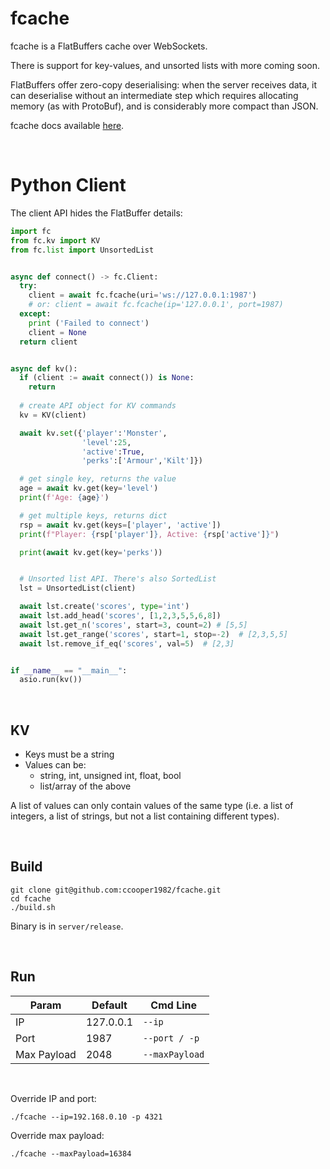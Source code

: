 # fcache

fcache is a FlatBuffers cache over WebSockets.

There is support for key-values, and unsorted lists with more coming soon.

FlatBuffers offer zero-copy deserialising: when the server receives data, it can deserialise without an intermediate step which requires allocating memory (as with ProtoBuf), and is considerably more compact than JSON.

fcache docs available [here](https://ccooper1982.github.io/fcache/).

<br/>


# Python Client
The client API hides the FlatBuffer details:

```py
import fc
from fc.kv import KV
from fc.list import UnsortedList


async def connect() -> fc.Client:
  try:
    client = await fc.fcache(uri='ws://127.0.0.1:1987')
    # or: client = await fc.fcache(ip='127.0.0.1', port=1987)
  except:
    print ('Failed to connect')
    client = None
  return client


async def kv():
  if (client := await connect()) is None:
    return
  
  # create API object for KV commands
  kv = KV(client)

  await kv.set({'player':'Monster',
                'level':25,
                'active':True,
                'perks':['Armour','Kilt']})

  # get single key, returns the value
  age = await kv.get(key='level')
  print(f'Age: {age}')

  # get multiple keys, returns dict
  rsp = await kv.get(keys=['player', 'active'])
  print(f"Player: {rsp['player']}, Active: {rsp['active']}")

  print(await kv.get(key='perks'))


  # Unsorted list API. There's also SortedList
  lst = UnsortedList(client)

  await lst.create('scores', type='int')
  await lst.add_head('scores', [1,2,3,5,5,6,8])
  await lst.get_n('scores', start=3, count=2) # [5,5]
  await lst.get_range('scores', start=1, stop=-2)  # [2,3,5,5]
  await lst.remove_if_eq('scores', val=5)  # [2,3]


if __name__ == "__main__":
  asio.run(kv())
```

<br/>

## KV

- Keys must be a string
- Values can be:
  - string, int, unsigned int, float, bool
  - list/array of the above

A list of values can only contain values of the same type (i.e. a list of integers, a list of strings, but not a list containing different types).

<br/>

## Build

```
git clone git@github.com:ccooper1982/fcache.git
cd fcache
./build.sh
```

Binary is in `server/release`.

<br/>

## Run


|Param|Default|Cmd Line|
|---|---|---|
|IP|127.0.0.1|`--ip`|
|Port|1987|`--port / -p`|
|Max Payload|2048|`--maxPayload`|

<br/>

Override IP and port:

`./fcache --ip=192.168.0.10 -p 4321`

Override max payload:

`./fcache --maxPayload=16384`
